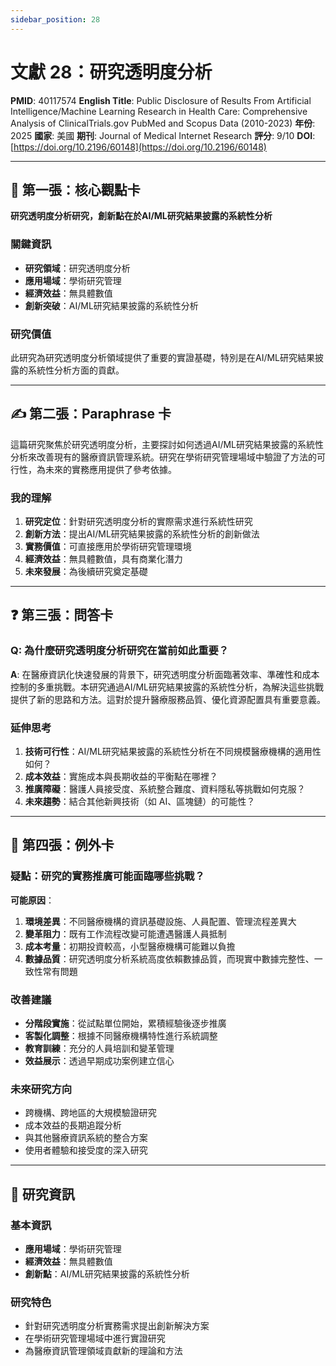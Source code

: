 ```yaml
---
sidebar_position: 28
---
```


# 文獻 28：研究透明度分析

**PMID**: 40117574
**English Title**: Public Disclosure of Results From Artificial Intelligence/Machine Learning Research in Health Care: Comprehensive Analysis of ClinicalTrials.gov PubMed and Scopus Data (2010-2023)
**年份**: 2025
**國家**: 美國
**期刊**: Journal of Medical Internet Research
**評分**: 9/10
**DOI**: [https://doi.org/10.2196/60148](https://doi.org/10.2196/60148)

---

## 📌 第一張：核心觀點卡

**研究透明度分析研究，創新點在於AI/ML研究結果披露的系統性分析**

### 關鍵資訊
- **研究領域**：研究透明度分析
- **應用場域**：學術研究管理
- **經濟效益**：無具體數值
- **創新突破**：AI/ML研究結果披露的系統性分析

### 研究價值
此研究為研究透明度分析領域提供了重要的實證基礎，特別是在AI/ML研究結果披露的系統性分析方面的貢獻。

---

## ✍️ 第二張：Paraphrase 卡

這篇研究聚焦於研究透明度分析，主要探討如何透過AI/ML研究結果披露的系統性分析來改善現有的醫療資訊管理系統。研究在學術研究管理場域中驗證了方法的可行性，為未來的實務應用提供了參考依據。

### 我的理解
1. **研究定位**：針對研究透明度分析的實際需求進行系統性研究
2. **創新方法**：提出AI/ML研究結果披露的系統性分析的創新做法
3. **實務價值**：可直接應用於學術研究管理環境
4. **經濟效益**：無具體數值，具有商業化潛力
5. **未來發展**：為後續研究奠定基礎

---

## ❓ 第三張：問答卡

### Q: 為什麼研究透明度分析研究在當前如此重要？

**A**: 在醫療資訊化快速發展的背景下，研究透明度分析面臨著效率、準確性和成本控制的多重挑戰。本研究通過AI/ML研究結果披露的系統性分析，為解決這些挑戰提供了新的思路和方法。這對於提升醫療服務品質、優化資源配置具有重要意義。

### 延伸思考
1. **技術可行性**：AI/ML研究結果披露的系統性分析在不同規模醫療機構的適用性如何？
2. **成本效益**：實施成本與長期收益的平衡點在哪裡？
3. **推廣障礙**：醫護人員接受度、系統整合難度、資料隱私等挑戰如何克服？
4. **未來趨勢**：結合其他新興技術（如 AI、區塊鏈）的可能性？

---

## 🤔 第四張：例外卡

### 疑點：研究的實務推廣可能面臨哪些挑戰？

**可能原因**：
1. **環境差異**：不同醫療機構的資訊基礎設施、人員配置、管理流程差異大
2. **變革阻力**：既有工作流程改變可能遭遇醫護人員抵制
3. **成本考量**：初期投資較高，小型醫療機構可能難以負擔
4. **數據品質**：研究透明度分析系統高度依賴數據品質，而現實中數據完整性、一致性常有問題

### 改善建議
- **分階段實施**：從試點單位開始，累積經驗後逐步推廣
- **客製化調整**：根據不同醫療機構特性進行系統調整
- **教育訓練**：充分的人員培訓和變革管理
- **效益展示**：透過早期成功案例建立信心

### 未來研究方向
- 跨機構、跨地區的大規模驗證研究
- 成本效益的長期追蹤分析
- 與其他醫療資訊系統的整合方案
- 使用者體驗和接受度的深入研究

---

## 📄 研究資訊

### 基本資訊
- **應用場域**：學術研究管理
- **經濟效益**：無具體數值
- **創新點**：AI/ML研究結果披露的系統性分析

### 研究特色
- 針對研究透明度分析實務需求提出創新解決方案
- 在學術研究管理場域中進行實證研究
- 為醫療資訊管理領域貢獻新的理論和方法
